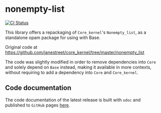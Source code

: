 # nonempty-list

[![CI Status](https://github.com/mbarbin/nonempty-list/workflows/ci/badge.svg)](https://github.com/mbarbin/nonempty-list/actions/workflows/ci.yml)

This library offers a repackaging of `Core_kernel`'s `Nonempty_list`, as a
standalone opam package for using with Base.

Original code at https://github.com/janestreet/core_kernel/tree/master/nonempty_list

The code was slightly modified in order to remove dependencies into `Core` and
solely depend on `Base` instead, making it available in more contexts, without
requiring to add a dependency into `Core` and `Core_kernel`.

## Code documentation

The code documentation of the latest release is built with `odoc` and published
to `GitHub` pages [here](https://mbarbin.github.io/nonempty-list).
